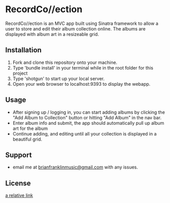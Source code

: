 # RecordCo//ection
RecordCo//ection is an MVC app built using Sinatra framework to allow a user to store and edit their album collection online. The albums are displayed with album art in a resizeable grid.
## Installation
1. Fork and clone this repository onto your machine. 
2. Type 'bundle install' in your terminal while in the root folder for this project
3. Type 'shotgun' to start up your local server.
4. Open your web browser to localhost:9393 to display the webapp.
## Usage
- After signing up / logging in, you can start adding albums by clicking the "Add Album to Collection" button or hitting "Add Album" in the nav bar.
- Enter album info and submit, the app should automatically pull up album art for the album
- Continue adding, and editing until all your collection is displayed in a beautiful grid.
## Support
- email me at brianfranklinmusic@gmail.com with any issues.
## License
[a relative link](LICENSE.md)
